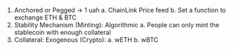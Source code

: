 1. Anchored or Pegged -> 1 uah
   a. ChainLink Price feed
   b. Set a function to exchange ETH & BTC
2. Stability Mechanism (Minting): Algorithmic
   a. People can only mint the stablecoin with enough collateral
3. Collateral: Exogenous (Crypto):
   a. wETH
   b. wBTC

